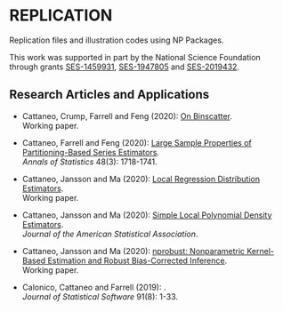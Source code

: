 # REPLICATION

Replication files and illustration codes using NP Packages.

This work was supported in part by the National Science Foundation through grants [SES-1459931](https://www.nsf.gov/awardsearch/showAward?AWD_ID=1459931), [SES-1947805](https://www.nsf.gov/awardsearch/showAward?AWD_ID=1947805) and [SES-2019432](https://www.nsf.gov/awardsearch/showAward?AWD_ID=2019432).

## Research Articles and Applications

- Cattaneo, Crump, Farrell and Feng (2020): [On Binscatter](https://github.com/rdpackages-replication/CCFF-2020-wp).<br>
Working paper.

- Cattaneo, Farrell and Feng (2020): [Large Sample Properties of Partitioning-Based Series Estimators](https://github.com/rdpackages-replication/CFF-2020-AOS).<br>
_Annals of Statistics_ 48(3): 1718-1741.

- Cattaneo, Jansson and Ma (2020): [Local Regression Distribution Estimators](https://github.com/rdpackages-replication/CJM_2020_JOE).<br>
Working paper.

- Cattaneo, Jansson and Ma (2020): [Simple Local Polynomial Density Estimators](https://github.com/rdpackages-replication/CJM_2020_JASA).<br>
_Journal of the American Statistical Association_.

- Cattaneo, Jansson and Ma (2020): [nprobust: Nonparametric Kernel-Based Estimation and Robust Bias-Corrected Inference](https://github.com/rdpackages-replication/CJM_2020_JSS).<br>
Working paper.

- Calonico, Cattaneo and Farrell (2019): [](https://github.com/rdpackages-replication/CCF_2019_JSS).<br>
_Journal of Statistical Software_ 91(8): 1-33.

<br><br>
